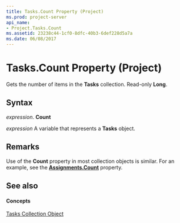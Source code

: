 ```yaml
---
title: Tasks.Count Property (Project)
ms.prod: project-server
api_name:
- Project.Tasks.Count
ms.assetid: 23238c44-1cf0-8dfc-40b3-6def228d5a7a
ms.date: 06/08/2017
---
```



# Tasks.Count Property (Project)

Gets the number of items in the  **Tasks** collection. Read-only **Long**.


## Syntax

 _expression_. **Count**

 _expression_ A variable that represents a **Tasks** object.


## Remarks

Use of the  **Count** property in most collection objects is similar. For an example, see the **[Assignments.Count](Project.Assignments.Count.md)** property.


## See also


#### Concepts


[Tasks Collection Object](Project.tasks(object).md)
